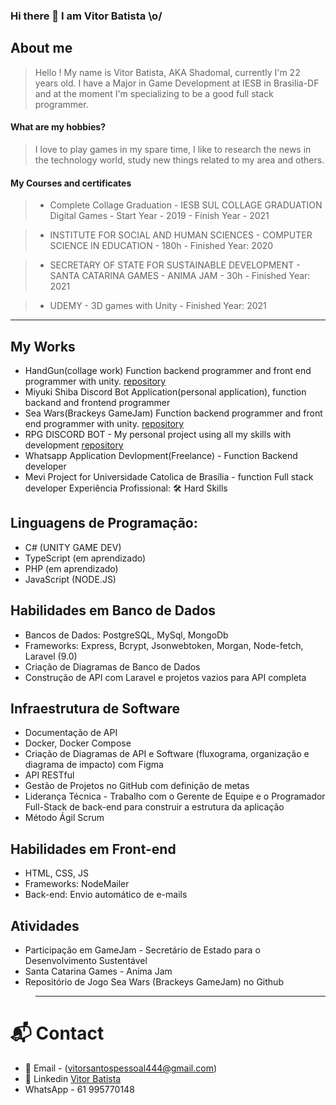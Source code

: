 
 ### Hi there 👋 I am Vitor Batista \o/

## About me
   > Hello ! My name is Vitor Batista, AKA Shadomal, currently I'm 22 years old. I have a Major in Game Development at IESB in Brasilia-DF and at the moment I'm specializing to be a good full stack programmer.
  #### What are my hobbies?
   > I love to play games in my spare time, I like to research the news in the technology world, study new things related to my area and others.
  #### My Courses and certificates
   
   >  - Complete Collage Graduation - IESB SUL COLLAGE GRADUATION Digital Games
         - Start Year - 2019
         - Finish Year - 2021
         
   >  - INSTITUTE FOR SOCIAL AND HUMAN SCIENCES
         - COMPUTER SCIENCE IN EDUCATION - 180h
         - Finished Year: 2020
         
   >  - SECRETARY OF STATE FOR SUSTAINABLE DEVELOPMENT
        - SANTA CATARINA GAMES - ANIMA JAM - 30h
        - Finished Year: 2021
        
   >  - UDEMY
        - 3D games with Unity
        - Finished Year: 2021
-------------------------------------------------------------------------------------------------------------------------------------------------------

## My Works
  - HandGun(collage work) Function backend programmer and front end programmer with unity. [repository](https://github.com/shadomal/handgun)
  - Miyuki Shiba Discord Bot Application(personal application), function backand and frontend programmer
  - Sea Wars(Brackeys GameJam) Function backend programmer and front end programmer with unity. [repository](https://github.com/shadomal/boat-game)
  - RPG DISCORD BOT - My personal project using all my skills with development [repository](https://github.com/shadomal/rpg-discord)
  - Whatsapp Application Devlopment(Freelance) -  Function Backend developer
  - Mevi Project for Universidade Catolica de Brasília - function Full stack developer
Experiência Profissional:
🛠 Hard Skills

## Linguagens de Programação:
- C# (UNITY GAME DEV)
- TypeScript (em aprendizado)
- PHP (em aprendizado)
- JavaScript (NODE.JS)
## Habilidades em Banco de Dados
- Bancos de Dados: PostgreSQL, MySql, MongoDb
- Frameworks: Express, Bcrypt, Jsonwebtoken, Morgan, Node-fetch, Laravel (9.0)
- Criação de Diagramas de Banco de Dados
- Construção de API com Laravel e projetos vazios para API completa
## Infraestrutura de Software
- Documentação de API
- Docker, Docker Compose
- Criação de Diagramas de API e Software (fluxograma, organização e diagrama de impacto) com Figma
- API RESTful
- Gestão de Projetos no GitHub com definição de metas
- Liderança Técnica - Trabalho com o Gerente de Equipe e o Programador Full-Stack de back-end para construir a estrutura da aplicação
- Método Ágil Scrum
## Habilidades em Front-end
- HTML, CSS, JS
- Frameworks: NodeMailer
- Back-end: Envio automático de e-mails
## Atividades
- Participação em GameJam - Secretário de Estado para o Desenvolvimento Sustentável
- Santa Catarina Games - Anima Jam
- Repositório de Jogo Sea Wars (Brackeys GameJam) no Github
  
>-------------------------------------------------------------------------------------------------------------------------------------------------------
# 📬 Contact
 - 📧 Email - (vitorsantospessoal444@gmail.com)
 - 🔗 Linkedin [Vitor Batista](https://www.linkedin.com/in/vitor-batista-36a159210/)
 - WhatsApp - 61 995770148
